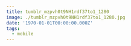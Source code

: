 ```yaml
---
title: tumblr_mzpvh0t9NH1rdf37to1_1280
image: ./tumblr_mzpvh0t9NH1rdf37to1_1280.jpg
date: '1970-01-01T00:00:00.000Z'
tags:
  - mobile
---
```


